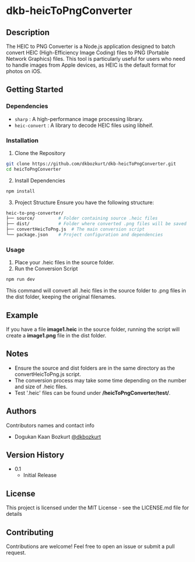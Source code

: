 # dkb-heicToPngConverter
<!-- Conversion script which converts '.heic' files, to '.png' files without quality compression -->

## Description

The HEIC to PNG Converter is a Node.js application designed to batch convert HEIC (High-Efficiency Image Coding) files to PNG (Portable Network Graphics) files. This tool is particularly useful for users who need to handle images from Apple devices, as HEIC is the default format for photos on iOS.

## Getting Started

### Dependencies

* `sharp` : A high-performance image processing library.
* `heic-convert` : A library to decode HEIC files using libheif.

### Installation
1. Clone the Repository

``` bash
git clone https://github.com/dkbozkurt/dkb-heicToPngConverter.git
cd heicToPngConverter
```

2. Install Dependencies

```bash
npm install
```

3. Project Structure
Ensure you have the following structure:

```bash
heic-to-png-converter/
├── source/         # Folder containing source .heic files
├── dist/           # Folder where converted .png files will be saved
├── convertHeicToPng.js  # The main conversion script
└── package.json    # Project configuration and dependencies
```

### Usage

1. Place your .heic files in the source folder.
2. Run the Conversion Script
```bash
npm run dev
```
This command will convert all .heic files in the source folder to .png files in the dist folder, keeping the original filenames.

## Example

If you have a file <b>image1.heic</b> in the source folder, running the script will create a <b>image1.png</b> file in the dist folder.

## Notes
* Ensure the source and dist folders are in the same directory as the convertHeicToPng.js script.
* The conversion process may take some time depending on the number and size of .heic files.
* Test '.heic' files can be found under <b>/heicToPngConverter/test/</b>.

## Authors

Contributors names and contact info

* Dogukan Kaan Bozkurt [@dkbozkurt](https://github.com/dkbozkurt)

## Version History

* 0.1
    * Initial Release

## License

This project is licensed under the MIT License - see the LICENSE.md file for details

## Contributing

Contributions are welcome! Feel free to open an issue or submit a pull request.